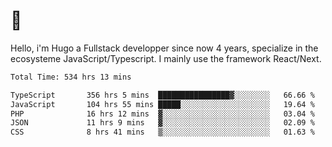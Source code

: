 # 👋 

Hello, i'm Hugo a Fullstack developper since now 4 years, specialize in the ecosysteme JavaScript/Typescript. I mainly use the framework React/Next.

<!--START_SECTION:waka-->

```txt
Total Time: 534 hrs 13 mins

TypeScript       356 hrs 5 mins  ████████████████▓░░░░░░░░   66.66 %
JavaScript       104 hrs 55 mins █████░░░░░░░░░░░░░░░░░░░░   19.64 %
PHP              16 hrs 12 mins  ▓░░░░░░░░░░░░░░░░░░░░░░░░   03.04 %
JSON             11 hrs 9 mins   ▓░░░░░░░░░░░░░░░░░░░░░░░░   02.09 %
CSS              8 hrs 41 mins   ▒░░░░░░░░░░░░░░░░░░░░░░░░   01.63 %
```

<!--END_SECTION:waka-->
